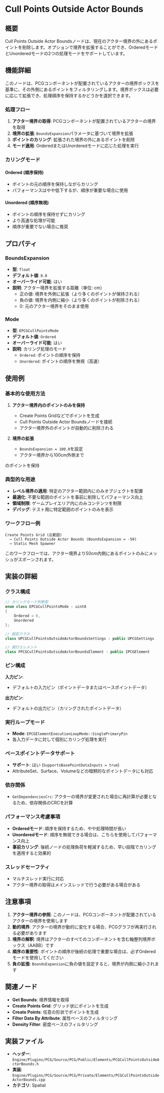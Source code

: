 # Cull Points Outside Actor Bounds

## 概要

Cull Points Outside Actor Boundsノードは、現在のアクター境界の外にあるポイントを削除します。オプションで境界を拡張することができ、OrderedモードとUnorderedモードの2つの処理モードをサポートしています。

## 機能詳細

このノードは、PCGコンポーネントが配置されているアクターの境界ボックスを基準に、その外側にあるポイントをフィルタリングします。境界ボックスは必要に応じて拡張でき、処理順序を保持するかどうかを選択できます。

### 処理フロー

1. **アクター境界の取得**: PCGコンポーネントが配置されているアクターの境界を取得
2. **境界の拡張**: `BoundsExpansion`パラメータに基づいて境界を拡張
3. **ポイントのカリング**: 拡張された境界の外にあるポイントを削除
4. **モード適用**: OrderedまたはUnorderedモードに応じた処理を実行

### カリングモード

#### Ordered (順序保持)
- ポイントの元の順序を保持しながらカリング
- パフォーマンスはやや低下するが、順序が重要な場合に使用

#### Unordered (順序無視)
- ポイントの順序を保持せずにカリング
- より高速な処理が可能
- 順序が重要でない場合に推奨

## プロパティ

### BoundsExpansion
- **型**: `float`
- **デフォルト値**: `0.0`
- **オーバーライド可能**: はい
- **説明**: アクター境界を拡張する距離（単位: cm）
  - 正の値: 境界を外側に拡張（より多くのポイントが保持される）
  - 負の値: 境界を内側に縮小（より多くのポイントが削除される）
  - 0: 元のアクター境界をそのまま使用

### Mode
- **型**: `EPCGCullPointsMode`
- **デフォルト値**: `Ordered`
- **オーバーライド可能**: はい
- **説明**: カリング処理のモード
  - `Ordered`: ポイントの順序を保持
  - `Unordered`: ポイントの順序を無視（高速）

## 使用例

### 基本的な使用方法

1. **アクター境界内のポイントのみを保持**
   - Create Points Gridなどでポイントを生成
   - Cull Points Outside Actor Boundsノードを接続
   - アクター境界外のポイントが自動的に削除される

2. **境界の拡張**
   - `BoundsExpansion = 100.0`を設定
   - アクター境界から100cm外側まで

のポイントを保持

### 典型的な用途

- **レベル境界の適用**: 特定のアクター範囲内にのみオブジェクトを配置
- **最適化**: 不要な範囲のポイントを事前に削除してパフォーマンス向上
- **領域制限**: ゲームプレイエリア内にのみコンテンツを制限
- **デバッグ**: テスト用に特定範囲のポイントのみを表示

### ワークフロー例

```
Create Points Grid (広範囲)
  → Cull Points Outside Actor Bounds (BoundsExpansion = -50)
  → Static Mesh Spawner
```

このワークフローでは、アクター境界より50cm内側にあるポイントのみにメッシュがスポーンされます。

## 実装の詳細

### クラス構成

```cpp
// カリングモード列挙型
enum class EPCGCullPointsMode : uint8
{
    Ordered = 0,
    Unordered
};

// 設定クラス
class UPCGCullPointsOutsideActorBoundsSettings : public UPCGSettings

// 実行エレメント
class FPCGCullPointsOutsideActorBoundsElement : public IPCGElement
```

### ピン構成

**入力ピン**:
- デフォルトの入力ピン（ポイントデータまたはベースポイントデータ）

**出力ピン**:
- デフォルトの出力ピン（カリングされたポイントデータ）

### 実行ループモード

- **Mode**: `EPCGElementExecutionLoopMode::SinglePrimaryPin`
- 各入力データに対して個別にカリング処理を実行

### ベースポイントデータサポート

- **サポート**: はい (`SupportsBasePointDataInputs = true`)
- AttributeSet、Surface、Volumeなどの暗黙的なポイントデータにも対応

### 依存関係

- `GetDependenciesCrc`: アクターの境界が変更された場合に再計算が必要となるため、依存関係のCRCを計算

### パフォーマンス考慮事項

- **Orderedモード**: 順序を保持するため、やや処理時間が長い
- **Unorderedモード**: 順序を無視できる場合は、こちらを使用してパフォーマンス向上
- **事前カリング**: 後続ノードの処理負荷を軽減するため、早い段階でカリングを適用すると効果的

### スレッドセーフティ

- マルチスレッド実行に対応
- アクター境界の取得はメインスレッドで行う必要がある場合がある

## 注意事項

1. **アクター境界の参照**: このノードは、PCGコンポーネントが配置されているアクターの境界を使用します
2. **動的境界**: アクターの境界が動的に変化する場合、PCGグラフが再実行される必要があります
3. **境界の解釈**: 境界はアクターのすべてのコンポーネントを含む軸整列境界ボックス（AABB）です
4. **順序の重要性**: ポイントの順序が後続の処理で重要な場合は、必ずOrderedモードを使用してください
5. **負の拡張**: `BoundsExpansion`に負の値を設定すると、境界が内側に縮小されます

## 関連ノード

- **Get Bounds**: 境界情報を取得
- **Create Points Grid**: グリッド状にポイントを生成
- **Create Points**: 任意の形状でポイントを生成
- **Filter Data By Attribute**: 属性ベースのフィルタリング
- **Density Filter**: 密度ベースのフィルタリング

## 実装ファイル

- **ヘッダー**: `Engine/Plugins/PCG/Source/PCG/Public/Elements/PCGCullPointsOutsideActorBounds.h`
- **実装**: `Engine/Plugins/PCG/Source/PCG/Private/Elements/PCGCullPointsOutsideActorBounds.cpp`
- **カテゴリ**: Spatial

